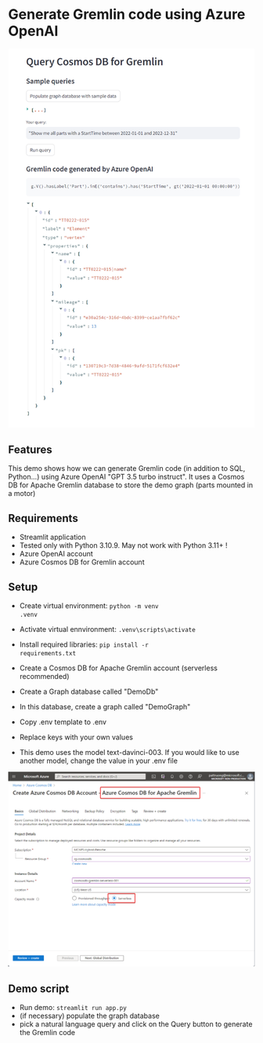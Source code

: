 # Generate Gremlin code using Azure OpenAI
![Illustration!](generate_gremlin_code.png)
## Features
This demo shows how we can generate Gremlin code (in addition to SQL, Python...) using Azure OpenAI "GPT 3.5 turbo instruct". It uses a Cosmos DB for Apache Gremlin database to store the demo graph (parts mounted in a motor)

## Requirements
- Streamlit application
- Tested only with Python 3.10.9. May not work with Python 3.11+ !
- Azure OpenAI account
- Azure Cosmos DB for Gremlin account

## Setup
- Create virtual environment: <code>python -m venv .venv</code>
- Activate virtual ennvironment: <code>.venv\scripts\activate</code>
- Install required libraries: <code>pip install -r requirements.txt</code>

- Create a Cosmos DB for Apache Gremlin account (serverless recommended)
- Create a Graph database called "DemoDb"
- In this database, create a graph called "DemoGraph"

- Copy .env template to .env
- Replace keys with your own values
- This demo uses the model text-davinci-003. If you would like to use another model, change the value in your .env file

![Cosmos DB for Apache Gremlin Serverless](cosmosdb_gremlin-serverless.png)


## Demo script
- Run demo: <code>streamlit run app.py</code>
- (if necessary) populate the graph database
- pick a natural language query and click on the Query button to generate the Gremlin code

 
